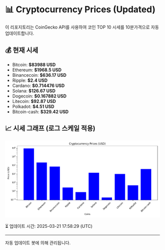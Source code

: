 
# 📊 Cryptocurrency Prices (Updated)

이 리포지토리는 CoinGecko API를 사용하여 코인 TOP 10 시세를 10분가격으로 자동 업데이트합니다.

## 💰 현재 시세
- Bitcoin: **$83988 USD**
- Ethereum: **$1968.5 USD**
- Binancecoin: **$636.17 USD**
- Ripple: **$2.4 USD**
- Cardano: **$0.714476 USD**
- Solana: **$126.67 USD**
- Dogecoin: **$0.167882 USD**
- Litecoin: **$92.87 USD**
- Polkadot: **$4.51 USD**
- Bitcoin-cash: **$329.42 USD**

## 📈 시세 그래프 (로그 스케일 적용)
![Crypto Prices](crypto_prices.png)

⏳ 업데이트 시간: 2025-03-21 17:58:29 (UTC)

---
자동 업데이트 봇에 의해 관리됩니다.
